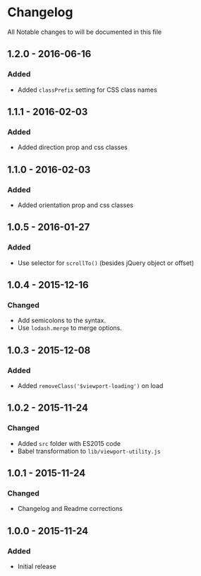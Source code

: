# Changelog

All Notable changes to will be documented in this file

## 1.2.0 - 2016-06-16
### Added
- Added `classPrefix` setting for CSS class names

## 1.1.1 - 2016-02-03
### Added
- Added direction prop and css classes

## 1.1.0 - 2016-02-03
### Added
- Added orientation prop and css classes

## 1.0.5 - 2016-01-27
### Added
- Use selector for `scrollTo()` (besides jQuery object or offset)

## 1.0.4 - 2015-12-16
### Changed
- Add semicolons to the syntax.
- Use `lodash.merge` to merge options.

## 1.0.3 - 2015-12-08
### Added
- Added `removeClass('$viewport-loading')` on load

## 1.0.2 - 2015-11-24
### Changed
- Added `src` folder with ES2015 code
- Babel transformation to `lib/viewport-utility.js`

## 1.0.1 - 2015-11-24
### Changed
- Changelog and Readme corrections

## 1.0.0 - 2015-11-24
### Added
- Initial release
